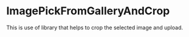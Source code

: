 # ImagePickFromGalleryAndCrop
This is use of library that helps to crop the selected image and upload.
